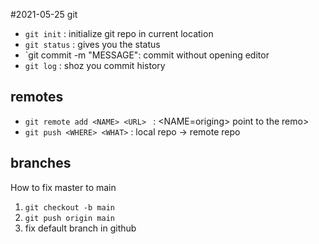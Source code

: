 #2021-05-25 git
- `git init` : initialize git repo in current location
- `git status` : gives you the status
- `git commit -m "MESSAGE": commit without opening editor
- `git log` : shoz you commit history
## remotes

- `git remote add <NAME> <URL> ` : <NAME=origing> point to the remo>
- `git push <WHERE> <WHAT>` : local repo -> remote repo


## branches

How to fix master to main
1. `git checkout -b main`
2. `git push origin main`
3. fix default branch in github
